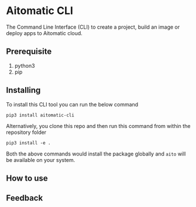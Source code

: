 # Aitomatic CLI

The Command Line Interface (CLI) to create a project, build an image or deploy apps to Aitomatic cloud.

## Prerequisite

1. python3
2. pip

## Installing

To install this CLI tool you can run the below command

```shell
pip3 install aitomatic-cli
```

Alternatively, you clone this repo and then run this command from within the repository folder

```shell
pip3 install -e .
```

Both the above commands would install the package globally and `aito` will be available on your system.

## How to use

## Feedback
